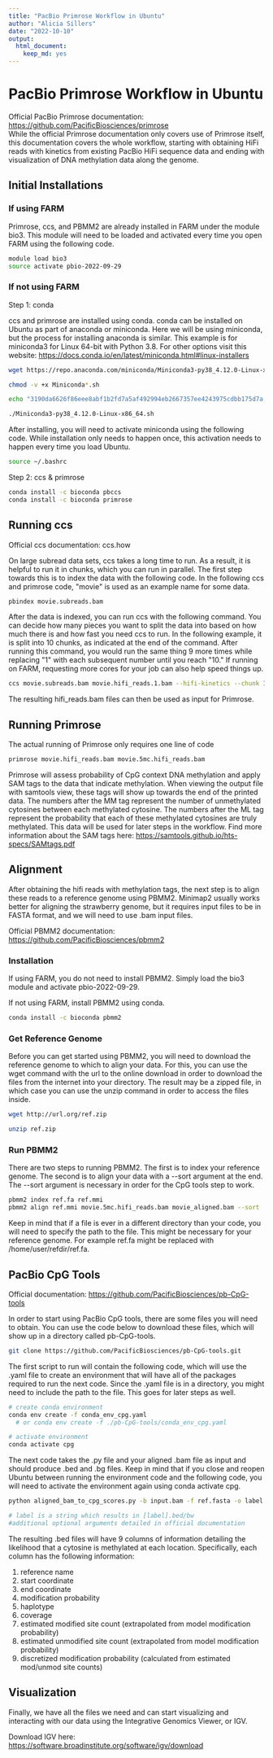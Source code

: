 ```yaml
---
title: "PacBio Primrose Workflow in Ubuntu"
author: "Alicia Sillers"
date: "2022-10-10"
output: 
  html_document:
    keep_md: yes
---
```




# PacBio Primrose Workflow in Ubuntu

Official PacBio Primrose documentation: https://github.com/PacificBiosciences/primrose    
While the official Primrose documentation only covers use of Primrose itself, this documentation covers the whole workflow, starting with obtaining HiFi reads with kinetics from existing PacBio HiFi sequence data and ending with visualization of DNA methylation data along the genome. 

## Initial Installations

### If using FARM

Primrose, ccs, and PBMM2 are already installed in FARM under the module bio3. This module will need to be loaded and activated every time you open FARM using the following code.

```bash
module load bio3
source activate pbio-2022-09-29 
```

### If not using FARM

Step 1: conda

ccs and primrose are installed using conda. conda can be installed on Ubuntu as part of anaconda or miniconda. Here we will be using miniconda, but the process for installing anaconda is similar. This example is for miniconda3 for Linux 64-bit with Python 3.8. For other options visit this website: https://docs.conda.io/en/latest/miniconda.html#linux-installers


```bash
wget https://repo.anaconda.com/miniconda/Miniconda3-py38_4.12.0-Linux-x86_64.sh

chmod -v +x Miniconda*.sh

echo "3190da6626f86eee8abf1b2fd7a5af492994eb2667357ee4243975cdbb175d7a *Miniconda3-py38_4.12.0-Linux-x86_64.sh" | shasum --check

./Miniconda3-py38_4.12.0-Linux-x86_64.sh
```

After installing, you will need to activate miniconda using the following code. While installation only needs to happen once, this activation needs to happen every time you load Ubuntu.


```bash
source ~/.bashrc 
```

Step 2: ccs & primrose


```bash
conda install -c bioconda pbccs
conda install -c bioconda primrose
```

## Running ccs

Official ccs documentation: ccs.how     

On large subread data sets, ccs takes a long time to run. As a result, it is helpful to run it in chunks, which you can run in parallel. The first step towards this is to index the data with the following code. In the following ccs and primrose code, "movie" is used as an example name for some data. 


```bash
pbindex movie.subreads.bam
```

After the data is indexed, you can run ccs with the following command. You can decide how many pieces you want to split the data into based on how much there is and how fast you need ccs to run. In the following example, it is split into 10 chunks, as indicated at the end of the command. After running this command, you would run the same thing 9 more times while replacing "1" with each subsequent number until you reach "10." If running on FARM, requesting more cores for your job can also help speed things up. 


```bash
ccs movie.subreads.bam movie.hifi_reads.1.bam --hifi-kinetics --chunk 1/10
```

The resulting hifi_reads.bam files can then be used as input for Primrose. 

## Running Primrose

The actual running of Primrose only requires one line of code

```bash
primrose movie.hifi_reads.bam movie.5mc.hifi_reads.bam
```

Primrose will assess probability of CpG context DNA methylation and apply SAM tags to the data that indicate methylation. When viewing the output file with samtools view, these tags will show up towards the end of the printed data. The numbers after the MM tag represent the number of unmethylated cytosines between each methylated cytosine. The numbers after the ML tag represent the probability that each of these methylated cytosines are truly methylated. This data will be used for later steps in the workflow. Find more information about the SAM tags here: https://samtools.github.io/hts-specs/SAMtags.pdf 

## Alignment

After obtaining the hifi reads with methylation tags, the next step is to align these reads to a reference genome using PBMM2. Minimap2 usually works better for aligning the strawberry genome, but it requires input files to be in FASTA format, and we will need to use .bam input files.    

Official PBMM2 documentation: https://github.com/PacificBiosciences/pbmm2

### Installation

If using FARM, you do not need to install PBMM2. Simply load the bio3 module and activate pbio-2022-09-29.     

If not using FARM, install PBMM2 using conda.

```bash
conda install -c bioconda pbmm2
```

### Get Reference Genome

Before you can get started using PBMM2, you will need to download the reference genome to which to align your data. For this, you can use the wget command with the url to the online download in order to download the files from the internet into your directory. The result may be a zipped file, in which case you can use the unzip command in order to access the files inside.

```bash
wget http://url.org/ref.zip
```

```bash
unzip ref.zip
```

### Run PBMM2

There are two steps to running PBMM2. The first is to index your reference genome. The second is to align your data with a --sort argument at the end. The --sort argument is necessary in order for the CpG tools step to work.

```bash
pbmm2 index ref.fa ref.mmi
pbmm2 align ref.mmi movie.5mc.hifi_reads.bam movie_aligned.bam --sort
```
Keep in mind that if a file is ever in a different directory than your code, you will need to specify the path to the file. This might be necessary for your reference genome. For example ref.fa might be replaced with /home/user/refdir/ref.fa. 

## PacBio CpG Tools

Official documentation: https://github.com/PacificBiosciences/pb-CpG-tools    
  
In order to start using PacBio CpG tools, there are some files you will need to obtain. You can use the code below to download these files, which will show up in a directory called pb-CpG-tools.

```bash
git clone https://github.com/PacificBiosciences/pb-CpG-tools.git
```

The first script to run will contain the following code, which will use the .yaml file to create an environment that will have all of the packages required to run the next code. Since the .yaml file is in a directory, you might need to include the path to the file. This goes for later steps as well.

```bash
# create conda environment
conda env create -f conda_env_cpg.yaml
  # or conda env create -f ./pb-CpG-tools/conda_env_cpg.yaml

# activate environment
conda activate cpg
```

The next code takes the .py file and your aligned .bam file as input and should produce .bed and .bg files. Keep in mind that if you close and reopen Ubuntu between running the environment code and the following code, you will need to activate the environment again using conda activate cpg.

```bash
python aligned_bam_to_cpg_scores.py -b input.bam -f ref.fasta -o label -d /path/to/model

# label is a string which results in [label].bed/bw
#additional optional arguments detailed in official documentation
```
 
The resulting .bed files will have 9 columns of information detailing the likelihood that a cytosine is methylated at each location. Specifically, each column has the following information:    
1. reference name   
2. start coordinate   
3. end coordinate   
4. modification probability   
5. haplotype    
6. coverage   
7. estimated modified site count (extrapolated from model modification probability)   
8. estimated unmodified site count (extrapolated from model modification probability)   
9. discretized modification probability (calculated from estimated mod/unmod site counts)
 
## Visualization   

Finally, we have all the files we need and can start visualizing and interacting with our data using the Integrative Genomics Viewer, or IGV.    

Download IGV here: https://software.broadinstitute.org/software/igv/download

